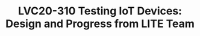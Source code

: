 ---
categories:
- lvc20
description: The LITE team will discuss the overall design and intent of an MCU CI/Testing
  infrastructure and our progress towards this goal. Using LAVA with Docker, we are
  able to test multiple vendor boards across multiple software projects such as MCUboot,
  TF-M and Zephyr.
image: /assets/images/featured-images/lvc20/LVC20-310.png
session_id: LVC20-310
session_room: Track 1 - IoT/Edge/Embedded
session_slot:
  end_time: 2020-09-24 17:50
  start_time: 2020-09-24 17:25
session_speakers:
- speaker_bio: Vicky Janicki is a member of the Zephyr Project Functional Safety Working
    Group and has been at Linaro in various roles since 2011.
  speaker_company: Linaro
  speaker_image: http://avatars.sched.co/e/5c/239467/avatar.jpg.320x320px.jpg?08c
  speaker_name: Vicky Janicki
  speaker_position: Engineering Director, LITE
  speaker_role: admin, attendee, speaker
- speaker_bio: Paul is a member of Linaro LITE team, who specializes in networking
    and application frameworks.
  speaker_company: Linaro
  speaker_image: http://avatars.sched.co/e/a3/3634524/avatar.jpg.320x320px.jpg?a39
  speaker_name: Paul Sokolovsky
  speaker_position: IoT Engineer
  speaker_role: attendee, speaker
session_track: IoT and Embedded
tag: session
tags: IoT and Embedded
title: 'LVC20-310 Testing IoT Devices: Design and Progress from LITE Team'
---